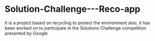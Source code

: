 # Solution-Challenge---Reco-app
It is a project based on recycling to protect the environment also, it has been worked on to participate in the Solutions Challenge competition presented by Google
